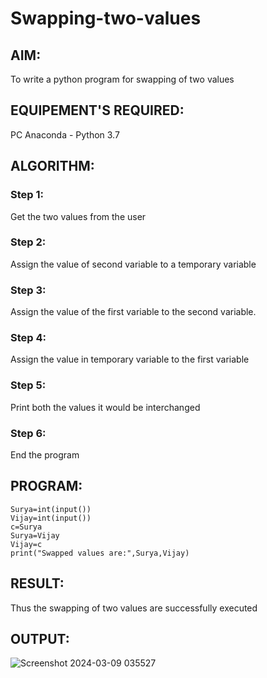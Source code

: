 # Swapping-two-values
## AIM:
To write a python program for swapping of two values
## EQUIPEMENT'S REQUIRED: 
PC
Anaconda - Python 3.7
## ALGORITHM: 
### Step 1:
Get the two values from the user
### Step 2: 
Assign the value of second variable to a temporary variable 
### Step 3: 
Assign the value of the first variable to the second variable.
### Step 4:  
Assign the value in temporary variable to the first variable
### Step 5: 
Print both the values it would be interchanged
### Step 6: 
End the program
## PROGRAM:
```
Surya=int(input())
Vijay=int(input())
c=Surya
Surya=Vijay
Vijay=c
print("Swapped values are:",Surya,Vijay)
```

## RESULT:
Thus the swapping of two values are successfully executed

## OUTPUT:
![Screenshot 2024-03-09 035527](https://github.com/VincyJovitha01/Swapping-two-values/assets/147121113/7daf702a-a4c0-4d5c-abe2-9f9e3d02c829)




